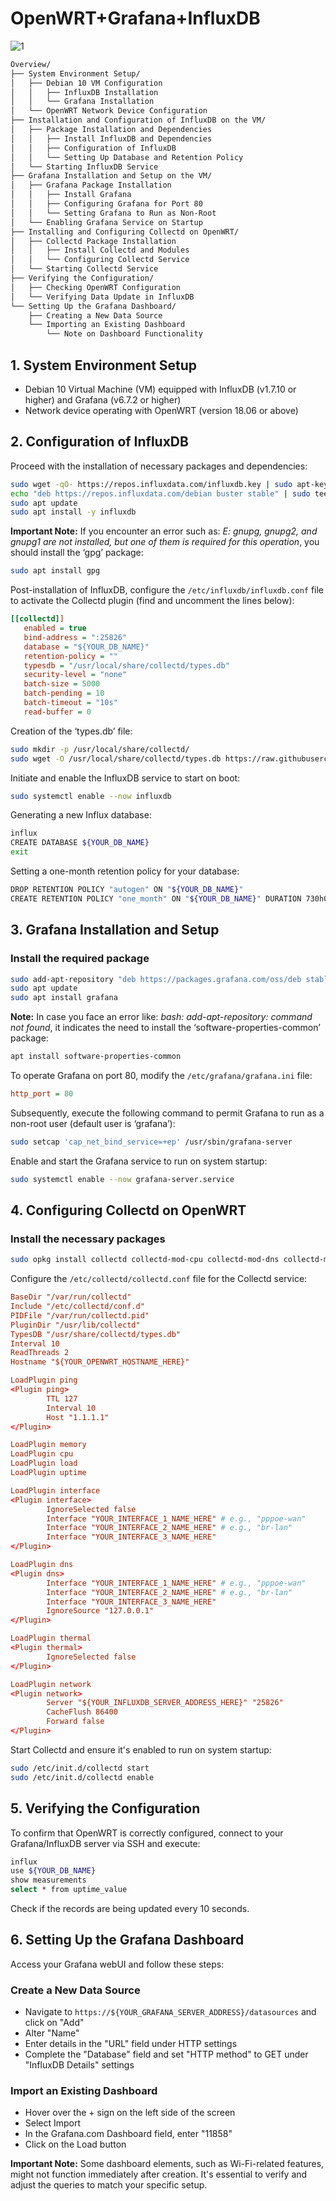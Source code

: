 
# OpenWRT+Grafana+InfluxDB
![1](/grafana/1.png)

```txt title="Visualizing OpenWRT Router Data with Grafana and InfluxDB"
Overview/
├── System Environment Setup/
│   ├── Debian 10 VM Configuration
│   │   ├── InfluxDB Installation
│   │   └── Grafana Installation
│   └── OpenWRT Network Device Configuration
├── Installation and Configuration of InfluxDB on the VM/
│   ├── Package Installation and Dependencies
│   │   ├── Install InfluxDB and Dependencies
│   │   ├── Configuration of InfluxDB
│   │   └── Setting Up Database and Retention Policy
│   └── Starting InfluxDB Service
├── Grafana Installation and Setup on the VM/
│   ├── Grafana Package Installation
│   │   ├── Install Grafana
│   │   ├── Configuring Grafana for Port 80
│   │   └── Setting Grafana to Run as Non-Root
│   └── Enabling Grafana Service on Startup
├── Installing and Configuring Collectd on OpenWRT/
│   ├── Collectd Package Installation
│   │   ├── Install Collectd and Modules
│   │   └── Configuring Collectd Service
│   └── Starting Collectd Service
├── Verifying the Configuration/
│   ├── Checking OpenWRT Configuration
│   └── Verifying Data Update in InfluxDB
└── Setting Up the Grafana Dashboard/
    ├── Creating a New Data Source
    └── Importing an Existing Dashboard
        └── Note on Dashboard Functionality

```

## 1. System Environment Setup
- Debian 10 Virtual Machine (VM) equipped with InfluxDB (v1.7.10 or higher) and Grafana (v6.7.2 or higher)
- Network device operating with OpenWRT (version 18.06 or above)

## 2. Configuration of InfluxDB 
Proceed with the installation of necessary packages and dependencies:

```bash
sudo wget -qO- https://repos.influxdata.com/influxdb.key | sudo apt-key add -
echo "deb https://repos.influxdata.com/debian buster stable" | sudo tee /etc/apt/sources.list.d/influxdb.list
sudo apt update
sudo apt install -y influxdb
```

**Important Note:** If you encounter an error such as:
*E: gnupg, gnupg2, and gnupg1 are not installed, but one of them is required for this operation*, 
you should install the ‘gpg’ package:

```bash
sudo apt install gpg
```

Post-installation of InfluxDB, configure the `/etc/influxdb/influxdb.conf` file to activate the Collectd plugin (find and uncomment the lines below):

```ini
[[collectd]]
   enabled = true
   bind-address = ":25826"
   database = "${YOUR_DB_NAME}"
   retention-policy = ""
   typesdb = "/usr/local/share/collectd/types.db"
   security-level = "none"
   batch-size = 5000
   batch-pending = 10
   batch-timeout = "10s"
   read-buffer = 0
```

Creation of the ‘types.db’ file:

```bash
sudo mkdir -p /usr/local/share/collectd/
sudo wget -O /usr/local/share/collectd/types.db https://raw.githubusercontent.com/CactusProjects/openwrt_influxdb/master/types.db
```

Initiate and enable the InfluxDB service to start on boot:

```bash
sudo systemctl enable --now influxdb
```

Generating a new Influx database:

```bash
influx
CREATE DATABASE ${YOUR_DB_NAME}
exit
```

Setting a one-month retention policy for your database:

```bash
DROP RETENTION POLICY "autogen" ON "${YOUR_DB_NAME}"
CREATE RETENTION POLICY "one_month" ON "${YOUR_DB_NAME}" DURATION 730h0m REPLICATION 1 DEFAULT
```

## 3. Grafana Installation and Setup 
### Install the required package

```bash
sudo add-apt-repository "deb https://packages.grafana.com/oss/deb stable main"
sudo apt update
sudo apt install grafana
```

**Note:** In case you face an error like:
*bash: add-apt-repository: command not found*,
it indicates the need to install the ‘software-properties-common’ package:

```bash
apt install software-properties-common
```

To operate Grafana on port 80, modify the `/etc/grafana/grafana.ini` file:

```ini
http_port = 80
```

Subsequently, execute the following command to permit Grafana to run as a non-root user (default user is ‘grafana’):

```bash
sudo setcap 'cap_net_bind_service=+ep' /usr/sbin/grafana-server
```

Enable and start the Grafana service to run on system startup:

```bash
sudo systemctl enable --now grafana-server.service
```

## 4. Configuring Collectd on OpenWRT
### Install the necessary packages

```bash
sudo opkg install collectd collectd-mod-cpu collectd-mod-dns collectd-mod-interface collectd-mod-iwinfo collectd-mod-load collectd-mod-logfile collectd-mod-memory collectd-mod-network collectd-mod-openvpn collectd-mod-ping collectd-mod-rrdtool collectd-mod-thermal collectd-mod-uptime collectd-mod-wireless
```

Configure the `/etc/collectd/collectd.conf` file for the Collectd service:

```conf
BaseDir "/var/run/collectd"
Include "/etc/collectd/conf.d"
PIDFile "/var/run/collectd.pid"
PluginDir "/usr/lib/collectd"
TypesDB "/usr/share/collectd/types.db"
Interval 10
ReadThreads 2
Hostname "${YOUR_OPENWRT_HOSTNAME_HERE}"

LoadPlugin ping
<Plugin ping>
        TTL 127
        Interval 10
        Host "1.1.1.1"
</Plugin>

LoadPlugin memory
LoadPlugin cpu
LoadPlugin load
LoadPlugin uptime

LoadPlugin interface
<Plugin interface>
        IgnoreSelected false
        Interface "YOUR_INTERFACE_1_NAME_HERE" # e.g., "pppoe-wan"
        Interface "YOUR_INTERFACE_2_NAME_HERE" # e.g., "br-lan"
        Interface "YOUR_INTERFACE_3_NAME_HERE"
</Plugin>

LoadPlugin dns
<Plugin dns>
        Interface "YOUR_INTERFACE_1_NAME_HERE" # e.g., "pppoe-wan"
        Interface "YOUR_INTERFACE_2_NAME_HERE" # e.g., "br-lan"
        Interface "YOUR_INTERFACE_3_NAME_HERE"
        IgnoreSource "127.0.0.1"
</Plugin>

LoadPlugin thermal
<Plugin thermal>
        IgnoreSelected false
</Plugin>

LoadPlugin network
<Plugin network>
        Server "${YOUR_INFLUXDB_SERVER_ADDRESS_HERE}" "25826"
        CacheFlush 86400
        Forward false
</Plugin>
```

Start Collectd and ensure it's enabled to run on system startup:

```bash
sudo /etc/init.d/collectd start
sudo /etc/init.d/collectd enable
```

## 5. Verifying the Configuration
To confirm that OpenWRT is correctly configured, connect to your Grafana/InfluxDB server via SSH and execute:

```bash
influx
use ${YOUR_DB_NAME}
show measurements
select * from uptime_value
```

Check if the records are being updated every 10 seconds.

## 6. Setting Up the Grafana Dashboard
Access your Grafana webUI and follow these steps:

### Create a New Data Source

- Navigate to `https://${YOUR_GRAFANA_SERVER_ADDRESS}/datasources` and click on "Add"
- Alter "Name"
- Enter details in the "URL" field under HTTP settings
- Complete the "Database" field and set "HTTP method" to GET under "InfluxDB Details" settings

### Import an Existing Dashboard

- Hover over the + sign on the left side of the screen
- Select Import
- In the Grafana.com Dashboard field, enter "11858"
- Click on the Load button

**Important Note:**
Some dashboard elements, such as Wi-Fi-related features, might not function immediately after creation. It's essential to verify and adjust the queries to match your specific setup.
